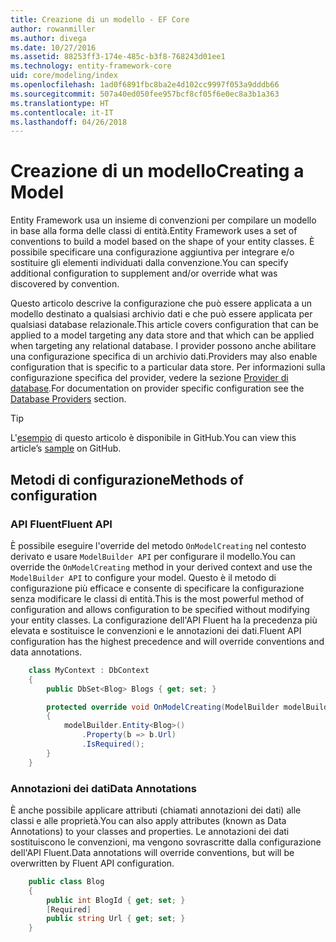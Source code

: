 ```yaml
---
title: Creazione di un modello - EF Core
author: rowanmiller
ms.author: divega
ms.date: 10/27/2016
ms.assetid: 88253ff3-174e-485c-b3f8-768243d01ee1
ms.technology: entity-framework-core
uid: core/modeling/index
ms.openlocfilehash: 1ad0f6891fbc8ba2e4d102cc9997f053a9dddb66
ms.sourcegitcommit: 507a40ed050fee957bcf8cf05f6e0ec8a3b1a363
ms.translationtype: HT
ms.contentlocale: it-IT
ms.lasthandoff: 04/26/2018
---
```

# <a name="creating-a-model"></a><span data-ttu-id="fdc9c-102">Creazione di un modello</span><span class="sxs-lookup"><span data-stu-id="fdc9c-102">Creating a Model</span></span>

<span data-ttu-id="fdc9c-103">Entity Framework usa un insieme di convenzioni per compilare un modello in base alla forma delle classi di entità.</span><span class="sxs-lookup"><span data-stu-id="fdc9c-103">Entity Framework uses a set of conventions to build a model based on the shape of your entity classes.</span></span> <span data-ttu-id="fdc9c-104">È possibile specificare una configurazione aggiuntiva per integrare e/o sostituire gli elementi individuati dalla convenzione.</span><span class="sxs-lookup"><span data-stu-id="fdc9c-104">You can specify additional configuration to supplement and/or override what was discovered by convention.</span></span>

<span data-ttu-id="fdc9c-105">Questo articolo descrive la configurazione che può essere applicata a un modello destinato a qualsiasi archivio dati e che può essere applicata per qualsiasi database relazionale.</span><span class="sxs-lookup"><span data-stu-id="fdc9c-105">This article covers configuration that can be applied to a model targeting any data store and that which can be applied when targeting any relational database.</span></span> <span data-ttu-id="fdc9c-106">I provider possono anche abilitare una configurazione specifica di un archivio dati.</span><span class="sxs-lookup"><span data-stu-id="fdc9c-106">Providers may also enable configuration that is specific to a particular data store.</span></span> <span data-ttu-id="fdc9c-107">Per informazioni sulla configurazione specifica del provider, vedere la sezione [Provider di database](../providers/index.md).</span><span class="sxs-lookup"><span data-stu-id="fdc9c-107">For documentation on provider specific configuration see the [Database Providers](../providers/index.md) section.</span></span>

> [!TIP]  
> <span data-ttu-id="fdc9c-108">L'[esempio](https://github.com/aspnet/EntityFramework.Docs/tree/master/samples) di questo articolo è disponibile in GitHub.</span><span class="sxs-lookup"><span data-stu-id="fdc9c-108">You can view this article’s [sample](https://github.com/aspnet/EntityFramework.Docs/tree/master/samples) on GitHub.</span></span>

## <a name="methods-of-configuration"></a><span data-ttu-id="fdc9c-109">Metodi di configurazione</span><span class="sxs-lookup"><span data-stu-id="fdc9c-109">Methods of configuration</span></span>

### <a name="fluent-api"></a><span data-ttu-id="fdc9c-110">API Fluent</span><span class="sxs-lookup"><span data-stu-id="fdc9c-110">Fluent API</span></span>

<span data-ttu-id="fdc9c-111">È possibile eseguire l'override del metodo `OnModelCreating` nel contesto derivato e usare `ModelBuilder API` per configurare il modello.</span><span class="sxs-lookup"><span data-stu-id="fdc9c-111">You can override the `OnModelCreating` method in your derived context and use the `ModelBuilder API` to configure your model.</span></span> <span data-ttu-id="fdc9c-112">Questo è il metodo di configurazione più efficace e consente di specificare la configurazione senza modificare le classi di entità.</span><span class="sxs-lookup"><span data-stu-id="fdc9c-112">This is the most powerful method of configuration and allows configuration to be specified without modifying your entity classes.</span></span> <span data-ttu-id="fdc9c-113">La configurazione dell'API Fluent ha la precedenza più elevata e sostituisce le convenzioni e le annotazioni dei dati.</span><span class="sxs-lookup"><span data-stu-id="fdc9c-113">Fluent API configuration has the highest precedence and will override conventions and data annotations.</span></span>

<!-- [!code-csharp[Main](samples/core/Modeling/FluentAPI/Samples/Required.cs?range=5-15&highlight=5-10)] -->

``` csharp
    class MyContext : DbContext
    {
        public DbSet<Blog> Blogs { get; set; }

        protected override void OnModelCreating(ModelBuilder modelBuilder)
        {
            modelBuilder.Entity<Blog>()
                .Property(b => b.Url)
                .IsRequired();
        }
    }
```

### <a name="data-annotations"></a><span data-ttu-id="fdc9c-114">Annotazioni dei dati</span><span class="sxs-lookup"><span data-stu-id="fdc9c-114">Data Annotations</span></span>

<span data-ttu-id="fdc9c-115">È anche possibile applicare attributi (chiamati annotazioni dei dati) alle classi e alle proprietà.</span><span class="sxs-lookup"><span data-stu-id="fdc9c-115">You can also apply attributes (known as Data Annotations) to your classes and properties.</span></span> <span data-ttu-id="fdc9c-116">Le annotazioni dei dati sostituiscono le convenzioni, ma vengono sovrascritte dalla configurazione dell'API Fluent.</span><span class="sxs-lookup"><span data-stu-id="fdc9c-116">Data annotations will override conventions, but will be overwritten by Fluent API configuration.</span></span>

<!-- [!code-csharp[Main](samples/core/Modeling/DataAnnotations/Samples/Required.cs?range=11-16&highlight=4)] -->
``` csharp
    public class Blog
    {
        public int BlogId { get; set; }
        [Required]
        public string Url { get; set; }
    }
```
